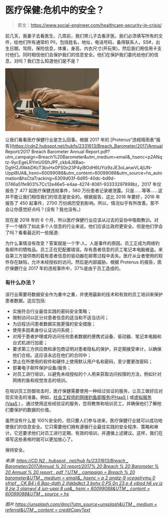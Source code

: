 # 医疗保健:危机中的安全？

> 原文：<https://www.social-engineer.com/healthcare-security-in-crisis/>

前几天，我妻子去看医生，几周前，我们带儿子去看牙医。我们必须填写所有的文件，给他们所有通常的 PII，包括姓名，地址，电话号码，备用联系人，SS#，出生日期，驾照，保险信息，体重，身高，内衣尺寸(开玩笑)，然后我们用信用卡支付他们。同时相信他们会保护我们的信息安全。他们在保护我们委托给他们的信息，对吗？我们怎么知道他们是不是？

![Healthcare: Security in Crisis?](img/9523c95e6de5f4dda67fa4181ddf772f.png "Healthcare: Security in Crisis?")

让我们看看医疗保健行业是怎么回事。根据 2017 年的 [Protenus“违规晴雨表”报告](https://cdn2.hubspot.net/hubfs/2331613/Breach_Barometer/2017/Annual Report/2017 Breach Barometer Annual Report.pdf?utm_campaign=Breach%20Barometer&utm_medium=email&_hsenc=p2ANqtz-9ycEgeLRYmU0SfrJPF_ckb4J6Bao-DgtH2JfAkbDKcT3bvHx0PS0n23P4yiBOdH6UYiz9zJE3oLanwVL4jUN-UppI8UA&_hsmi=60099088&utm_content=60099088&utm_source=hs_automation&hsCtaTracking=6309d03f-6d95-40dc-bd9d-0746a51fe903%7Cc12e46e5-e4aa-4274-8081-93333297898b)，2017 年仅报告了 477 起医疗保健违规事件，560 万份患者记录被泄露。只是……等等……这并不能让我们相信我们的信息是安全的。根据报告，这比 2016 年要好，2016 年报告了 450 起事件，2700 万份病历受到影响。所以，情况似乎有所改善。那不会让你感觉好点吗？(没有？我也没有。)

现在是 2018 年的 6 个月，所以医疗保健行业应该从过去的妥协中吸取教训。对于一个储存了如此多个人信息的行业来说，他们应该比政府更安全。但是他们学会了吗？看看最近的一些报道:

为什么事情没有改变？答案就是一个字:人。人是事件的原因。员工正成为网络钓鱼邮件的牺牲品。员工正在犯配置错误。存有患者信息的员工笔记本电脑被盗。来自第三方提供商的载有患者信息的驱动器在邮寄过程中丢失。医疗从业者使用的软件存在缺陷，允许未经授权的访问。然后是内部威胁。根据 Protenus 的报告，医疗保健行业 2017 年的违规事件中，37%是由于员工造成的。

### 有什么办法？

该行业需要将数据安全作为重中之重，并使用最新的技术和有效的员工培训来保护患者数据。这应包括:

*   实施符合行业最佳实践的密码安全策略；
*   限制访问以区分对患者信息的适当和不适当访问；
*   为远程访问患者数据实施更强的安全措施；
*   使用多因素身份认证访问系统；
*   对用于患者护理或将访问任何患者数据的便携式设备、驱动器、笔记本电脑和台式机进行加密；
*   要求第三方供应商和承包商证明对患者隐私的保护，并定期接受审计，以确保他们合规。这应该永远在他们的合同中；
*   禁止在所使用的软件和硬件上使用默认用户名和密码，至少要更改密码；
*   部署电子邮件保护设备/服务；
*   对员工进行培训，以避免未经授权的个人用来获取访问权限的方法，例如针对网络钓鱼和视觉攻击的培训。

在培训员工防御攻击时，医疗保健需要使用一种经过验证的服务，让员工做好应对现实攻击的准备。例如，[社会工程师的网络钓鱼即服务(PHaaS )](https://www.social-engineer.com/services/phishing-as-a-service-phaas/) 或[虚拟服务(VaaS )](https://www.social-engineer.com/services/vishing-service/) 。通过使用这些经验证的服务，您将教育和培训员工，并确保他们了解他们要保护的数据的价值。

虽然没有什么是 100%安全的，但只要人们参与进来，医疗保健行业就可以成功地使我们的信息安全。它只需要他们拥有遵循行业最佳实践的安全程序、策略和审计。它还要求他们对员工进行定期、有效的培训，并遵循上述建议。这样，我们在填写这些表格时就可以更加放心了。

保持安全。

*来源:*
*[https://CD N2 . hubspot . net/hub fs/2331613/Breach _ Barometer/2017/Annual % 20 report/2017% 20 Breach % 20 Barometer % 20 Annual % 20 report . pdf？UTM _ campaign = Breach % 20 barometer&UTM _ medium = email&_ hsenc = p 2 anqtz-9 ycegelrymu 0 sfrjpf _ CK B4 j 6 Bao-dgth 2 jfakbdkct 3 bvhx 0 PS 0n 23 p 4 yibod h6 uy iz 9 zje 3 olanwvl 4 jun-uppi 8 ua&_ hsmi = 60099088&UTM _ content = 60099088&UTM _ source = hs](https://cdn2.hubspot.net/hubfs/2331613/Breach_Barometer/2017/Annual%20Report/2017%20Breach%20Barometer%20Annual%20Report.pdf?utm_campaign=Breach%20Barometer&utm_medium=email&_hsenc=p2ANqtz-9ycEgeLRYmU0SfrJPF_ckb4J6Bao-DgtH2JfAkbDKcT3bvHx0PS0n23P4yiBOdH6UYiz9zJE3oLanwVL4jUN-UppI8UA&_hsmi=60099088&utm_content=60099088&utm_source=hs_automation&hsCtaTracking=6309d03f-6d95-40dc-bd9d-0746a51fe903%7Cc12e46e5-e4aa-4274-8081-93333297898b)*

*图片*
*[https://unsplash.com/@nci?utm_source=unsplash&UTM _ medium = referral&UTM _ content = creditCopyText](https://unsplash.com/@nci?utm_source=unsplash&utm_medium=referral&utm_content=creditCopyText)*